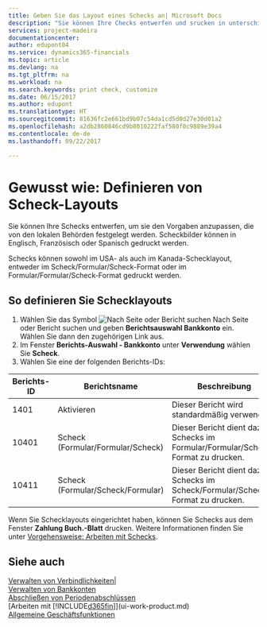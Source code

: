 ```yaml
---
title: Geben Sie das Layout eines Schecks an| Microsoft Docs
description: "Sie können Ihre Checks entwerfen und srucken in unterschiedliche Formaten, um Standardwerten zu entsprechen."
services: project-madeira
documentationcenter: 
author: edupont04
ms.service: dynamics365-financials
ms.topic: article
ms.devlang: na
ms.tgt_pltfrm: na
ms.workload: na
ms.search.keywords: print check, customize
ms.date: 06/15/2017
ms.author: edupont
ms.translationtype: HT
ms.sourcegitcommit: 81636fc2e661bd9b07c54da1cd5d0d27e30d01a2
ms.openlocfilehash: a2db2860846cd9b8010222faf580f0c9889e39a4
ms.contentlocale: de-de
ms.lasthandoff: 09/22/2017

---
```

# <a name="how-to-define-check-layouts"></a>Gewusst wie: Definieren von Scheck-Layouts
Sie können Ihre Schecks entwerfen, um sie den Vorgaben anzupassen, die von den lokalen Behörden festgelegt werden. Scheckbilder können in Englisch, Französisch oder Spanisch gedruckt werden.

Schecks können sowohl im USA- als auch im Kanada-Schecklayout, entweder im Scheck/Formular/Scheck-Format oder im Formular/Formular/Scheck-Format gedruckt werden.

## <a name="to-define-check-layouts"></a>So definieren Sie Schecklayouts
1. Wählen Sie das Symbol ![Nach Seite oder Bericht suchen](media/ui-search/search_small.png "") Nach Seite oder Bericht suchen und geben **Berichtsauswahl Bankkonto** ein. Wählen Sie dann den zugehörigen Link aus.
2. Im Fenster **Berichts-Auswahl - Bankkonto** unter **Verwendung** wählen Sie **Scheck**.
3. Wählen Sie eine der folgenden Berichts-IDs:

| Berichts-ID | Berichtsname | Beschreibung |
| --- | --- | --- |
| 1401 |Aktivieren |Dieser Bericht wird standardmäßig verwendet. |
| 10401 |Scheck (Formular/Formular/Scheck) |Dieser Bericht dient dazu, Schecks im Formular/Formular/Scheck-Format zu drucken. |
| 10411 |Scheck (Formular/Scheck/Formular) |Dieser Bericht dient dazu, Schecks im Scheck/Formular/Scheck-Format zu drucken. |

Wenn Sie Schecklayouts eingerichtet haben, können Sie Schecks aus dem Fenster **Zahlung Buch.-Blatt** drucken. Weitere Informationen finden Sie unter [Vorgehensweise: Arbeiten mit Schecks](payables-how-work-checks.md).

## <a name="see-also"></a>Siehe auch
[Verwalten von Verbindlichkeiten|](payables-manage-payables.md)  
[Verwalten von Bankkonten](bank-manage-bank-accounts.md)   
[Abschließen von Periodenabschlüssen](year-how-complete-period-end-processes.md)  
[Arbeiten mit [!INCLUDE[d365fin](includes/d365fin_md.md)]](ui-work-product.md)  
[Allgemeine Geschäftsfunktionen](ui-across-business-areas.md)

